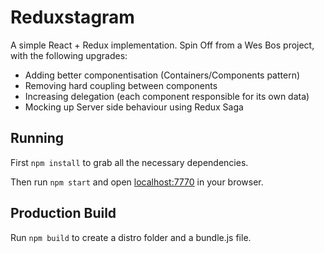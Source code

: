 # Reduxstagram

A simple React + Redux implementation. Spin Off from a Wes Bos project, with the following upgrades:

- Adding better componentisation (Containers/Components pattern)
- Removing hard coupling between components
- Increasing delegation (each component responsible for its own data)
- Mocking up Server side behaviour using Redux Saga

## Running

First `npm install` to grab all the necessary dependencies. 

Then run `npm start` and open <localhost:7770> in your browser.

## Production Build

Run `npm build` to create a distro folder and a bundle.js file.
